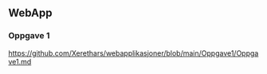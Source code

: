 ## WebApp

### Oppgave 1
https://github.com/Xerethars/webapplikasjoner/blob/main/Oppgave1/Oppgave1.md